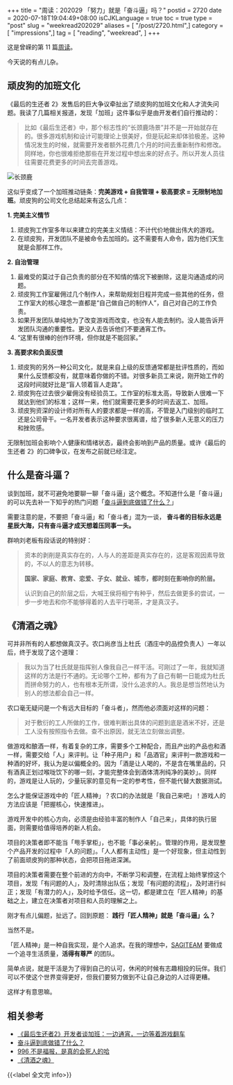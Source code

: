 +++
title = "周读：202029 「努力」就是「奋斗逼」吗？"
postid = 2720
date = 2020-07-18T19:04:49+08:00
isCJKLanguage = true
toc = true
type = "post"
slug = "weekread202029"
aliases = [ "/post/2720.html",]
category = [ "impressions",]
tag = [ "reading", "weekread", ]
+++

这是曾嵘的第 11 篇[周读](/tag/weekread/)。

<!--more-->

今天说的有点儿杂。

## 顽皮狗的加班文化

《最后的生还者 2》发售后的巨大争议牵扯出了顽皮狗的加班文化和人才流失问题。我读了几篇相关报道，发现「加班」这件事似乎是由开发者们自行推动的：

> 比如《最后生还者》中，那个标志性的“长颈鹿场景”并不是一开始就存在的。很多游戏机制和设计可能理论上很美好，但是玩起来却体验极差。这种情况发生的时候，就需要开发者额外花费几个月的时间去重新制作和修改。同样地，你也很难拒绝那些在开发过程中想出来的好点子。所以开发人员往往需要花费更多的时间去完善游戏。

![长颈鹿](/uploads/2020/06/weekread1.webp)

这似乎变成了一个加班推动链条：**完美游戏 + 自我管理 + 极高要求 = 无限制地加班**。顽皮狗的公司文化总结起来有这么几点：

**1. 完美主义情节**

1. 顽皮狗工作室多年以来建立的完美主义情结：不计代价地做出伟大的游戏。
2. 在顽皮狗，开发团队不是被命令去加班的。这不需要有人命令，因为他们天生就是会那样工作。

**2. 自治管理**

1. 最难受的莫过于自己负责的部分在不知情的情况下被删除，这是沟通造成的问题。
2. 顽皮狗工作室雇佣过几个制作人，来帮助规划日程并完成一些其他的任务，但工作室大的核心理念一直都是“自己做自己的制作人”，自己对自己的工作负责。
3. 如果开发团队单纯地为了改变游戏而改变，也没有人能去制约。没人能告诉开发团队沟通的重要性。更没人去告诉他们不要通宵工作。
4. “这里有很棒的创作环境，但你就是不能回家。”

**3. 高要求和负面反馈**

1. 顽皮狗的另外一种公司文化，就是来自上级的反馈通常都是批评性质的，而如果什么反馈都没有，就意味着你做的不错。对很多新员工来说，刚开始工作的这段时间就好比是“盲人领着盲人走路”。
2. 顽皮狗在过去很少雇佣没有经验员工。工作室的标准太高，导致新人很难一下就达到他们的标准；这样一来，他们就需要花更多的时间去返工、加班。
3. 顽皮狗资深的设计师对所有人的要求都是一样的高，不管是入门级别的临时工还是公司骨干。一名开发者表示这种要求很离谱，给了很多新人无意义的压力和挫败感。

无限制加班会影响个人健康和情绪状态，最终会影响到产品的质量。或许《最后的生还者 2》的口碑争议，在发布之前就已经注定。

## 什么是奋斗逼？

谈到加班，就不可避免地要聊一聊「奋斗逼」这个概念。不知道什么是「奋斗逼」的可以先去补一下知乎的热门问题「[奋斗逼到底做错了什么？](https://www.zhihu.com/question/318588715/answer/686461822)」

需要注意的是，不要把「奋斗逼」和「奋斗者」混为一谈， **奋斗者的目标永远是星辰大海，只有奋斗逼才成天想着压同事一头。**

群响刘老板有段话说的特别好：

> 资本的剥削是真实存在的，人与人的差距是真实存在的，这是客观因素导致的，不以人的意志为转移。
>
> **国家、家庭、教育、恋爱、子女、就业、城市，都时刻在影响你的阶层。**
>
> 认识到自己的阶层之后，大喊王侯将相宁有种乎，然后去做更多的尝试，一步一步地去和你不能够得着的人去平行喝茶，才是真汉子。

## 《清酒之魂》

可并非所有的人都想做真汉子。农口尚彦当上杜氏（酒庄中的品控负责人）一年以后，终于发现了这个道理：

> 我以为当了杜氏就是指挥别人像我自己一样干活。可刚过了一年，我就知道这样的方法是行不通的。无论哪个工种，都有为了自己有朝一日能成为杜氏而拼命努力的人，也有根本无所谓，没什么追求的人。我总是想当然地认为别人的想法都会自己一样。

农口毫无疑问是一个有远大目标的「奋斗者」，然而他必须面对这样的问题：

> 对于敷衍的工人所做的工作，很难判断出具体的问题到底是酒米不好，还是工人没有按照指令去做。查不出原因，就无法立刻做出调整。

做游戏和酿酒一样，有着复杂的工序，需要多个工种配合，而且产出的产品也和酒一样，需要交给「人」来评判。让「种子用户」和「品酒官」来评判一款游戏和一种酒的好坏，我认为是以偏概全的。因为「酒是让人喝的，不是含在嘴里品的，只有酒真正划过喉咙饮下的哪一刻，才能完整体会到酒体清冽纯净的美妙」。同样的，游戏是让人玩的，少量玩家的意见有一定的参考性，但不能代替大数据测试。

怎么才能保证游戏中的「匠人精神」？农口的办法就是「我自己来吧」！游戏人的方法应该是「把握核心，快速推进」。

游戏开发中的核心方向，必须是由经验丰富的制作人「自己来」，具体的执行层面，则需要给值得培养的新人机会。

项目的决策者即不能当「甩手掌柜」，也不能「事必亲躬」。管理的作用，是发现整个产品开发的过程中「人的问题」。「人人都有主动性」是一个好现象，但主动性到了前面顽皮狗的那种状态，会把项目拖进深渊。

项目的决策者需要在整个前进的方向中，不断学习和调整，在流程上始终掌控这个项目，发现「有问题的人」，及时清除出队伍；发现「有问题的流程」，及时进行纠正；发现「有潜力的人」，及时给予信任。这一切，都是建立在「匠人精神」的基础之上，建立在决策者对项目和人员的理解之上。

刚才有点儿偏题，扯远了。回到原题： **践行「匠人精神」就是「奋斗逼」么？**

当然不是。

「匠人精神」是一种自我实现，是个人追求。在我的理想中，[SAGITEAM](/tag/sagiteam/) 要做成一个追寻生活质量，**活得有尊严** 的团队。

简单点说，就是干活是为了得到自己的认可，休闲的时候有志趣相投的玩伴。我们可以不使这个世界变得更好，但我们要努力做到不让自己身边的人过得更糟。

这样才有意思嘛。

## 相关参考

- [《最后生还者2》开发者谈加班：一边通宵，一边等着游戏翻车](https://mp.weixin.qq.com/s?__biz=MjM5OTc2ODUxMw==&mid=2649778525&idx=2&sn=a4125128d71434d29b5f2a41b32bc918)
- [奋斗逼到底做错了什么？](https://www.zhihu.com/question/318588715/answer/686461822)
- [996 不是福报，是真的会死人的哈](https://mp.weixin.qq.com/s?__biz=MzAxNTQ1NDY4MQ==&mid=2247484155&idx=1&sn=cf9c3302a2167d47145f9a302136ae6b)
- [《清酒之魂》](https://book.douban.com/subject/33420963/)

{{<label 全文完 info>}}